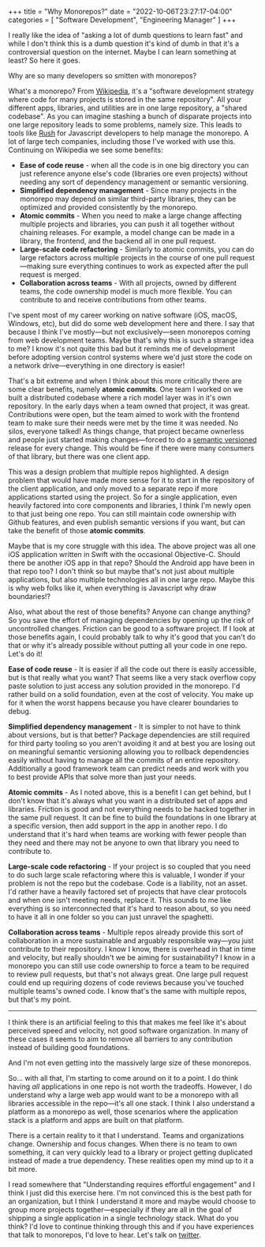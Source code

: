 +++
title = "Why Monorepos?"
date = "2022-10-06T23:27:17-04:00"
categories = [
	"Software Development",
	"Engineering Manager"
]
+++

I really like the idea of "asking a lot of dumb questions to learn fast" and while I don't think this is a dumb question it's kind of dumb in that it's a controversial question on the internet. Maybe I can learn something at least? So here it goes. 

Why are so many developers so smitten with monorepos?

<!--more-->

What's a monorepo? From [Wikipedia](https://en.wikipedia.org/wiki/Monorepo), it's a "software development strategy where code for many projects is stored in the same repository". All your different apps, libraries, and utilities are in one large repository, a "shared codebase". As you can imagine stashing a bunch of disparate projects into one large repository leads to some problems, namely size. This leads to tools like [Rush](https://rushjs.io) for Javascript developers to help manage the monorepo. A lot of large tech companies, including those I've worked with use this. Continuing on Wikipedia we see some benefits:

- **Ease of code reuse** - when all the code is in one big directory you can just reference anyone else's code (libraries ore even projects) without needing any sort of dependency management or semantic versioning.
- **Simplified dependency management** - Since many projects in the monorepo may depend on similar third-party libraries, they can be optimized and provided consistently by the monorepo.
- **Atomic commits** - When you need to make a large change affecting multiple projects and libraries, you can push it all together without chaining releases. For example, a model change can be made in a library, the frontend, and the backend all in one pull request.
- **Large-scale code refactoring** - Similarly to atomic commits, you can do large refactors across multiple projects in the course of one pull request—making sure everything continues to work as expected after the pull request is merged.
- **Collaboration across teams** - With all projects, owned by different teams, the code ownership model is much more flexible. You can contribute to and receive contributions from other teams.

I've spent most of my career working on native software (iOS, macOS, Windows, etc), but did do some web development here and there. I say that because I think I've mostly—but not exclusively—seen monorepos coming from web development teams. Maybe that's why this is such a strange idea to me? I know it's not quite this bad but it reminds me of development before adopting version control systems where we'd just store the code on a network drive—everything in one directory is easier!

That's a bit extreme and when I think about this more critically there are some clear benefits, namely **atomic commits**. One team I worked on we built a distributed codebase where a rich model layer was in it's own repository. In the early days when a team owned that project, it was great. Contributions were open, but the team aimed to work with the frontend team to make sure their needs were met by the time it was needed. No silos, everyone talked! As things change, that project became ownerless and people just started making changes—forced to do a [semantic versioned](https://semver.org) release for every change. This would be fine if there were many consumers of that library, but there was one client app. 

This was a design problem that multiple repos highlighted. A design problem that would have made more sense for it to start in the repository of the client application, and only moved to a separate repo if more applications started using the project. So for a single application, even heavily factored into core components and libraries, I think I'm newly open to that just being one repo. You can still maintain code ownership with Github features, and even publish semantic versions if you want, but can take the benefit of those **atomic commits**.

Maybe that is my core struggle with this idea. The above project was all one iOS application written in Swift with the occasional Objective-C. Should there be another iOS app in that repo? Should the Android app have been in that repo too? I don't think so but maybe that's not just about multiple applications, but also multiple technologies all in one large repo. Maybe this is why web folks like it, when everything is Javascript why draw boundaries!?

Also, what about the rest of those benefits? Anyone can change anything? So you save the effort of managing dependencies by opening up the risk of uncontrolled changes. Friction can be good to a software project. If I look at those benefits again, I could probably talk to why it's good that you can't do that or why it's already possible without putting all your code in one repo. Let's do it!

**Ease of code reuse** - It is easier if all the code out there is easily accessible, but is that really what you want? That seems like a very stack overflow copy paste solution to just access any solution provided in the monorepo. I'd rather build on a solid foundation, even at the cost of velocity. You make up for it when the worst happens because you have clearer boundaries to debug.

**Simplified dependency management** - It is simpler to not have to think about versions, but is that better? Package dependencies are still required for third party tooling so you aren't avoiding it and at best you are losing out on meaningful semantic versioning allowing you to rollback dependencies easily without having to manage all the commits of an entire repository. Additionally a good framework team can predict needs and work with you to best provide APIs that solve more than just your needs.

**Atomic commits** - As I noted above, this is a benefit I can get behind, but I don't know that it's always what you want in a distributed set of apps and libraries. Friction is good and not everything needs to be hacked together in the same pull request. It can be fine to build the foundations in one library at a specific version, then add support in the app in another repo. I do understand that it's hard when teams are working with fewer people than they need and there may not be anyone to own that library you need to contribute to.

**Large-scale code refactoring** - If your project is so coupled that you need to do such large scale refactoring where this is valuable, I wonder if your problem is not the repo but the codebase. Code is a liability, not an asset. I'd rather have a heavily factored set of projects that have clear protocols and when one isn't meeting needs, replace it. This sounds to me like everything is so interconnected that it's hard to reason about, so you need to have it all in one folder so you can just unravel the spaghetti.

**Collaboration across teams** - Multiple repos already provide this sort of collaboration in a more sustainable and arguably responsible way—you just contribute to their repository. I know I know, there is overhead in that in time and velocity, but really shouldn't we be aiming for sustainability? I know in a monorepo you can still use code ownership to force a team to be required to review pull requests, but that's not always great. One large pull request could end up requiring dozens of code reviews because you've touched multiple teams's owned code. I know that's the same with multiple repos, but that's my point.

---

I think there is an artificial feeling to this that makes me feel like it's about perceived speed and velocity, not good software organization. In many of these cases it seems to aim to remove all barriers to any contribution instead of building good foundations.

And I'm not even getting into the massively large size of these monorepos.

So… with all that, I'm starting to come around on it to a point. I do think having _all_ applications in one repo is not worth the tradeoffs. However, I do understand why a large web app would want to be a monorepo with all libraries accessible in the repo—it's all one stack. I think I also understand a platform as a monorepo as well, those scenarios where the application stack is a platform and apps are built on that platform. 

There is a certain reality to it that I understand. Teams and organizations change. Ownership and focus changes. When there is no team to own something, it can very quickly lead to a library or project getting duplicated instead of made a true dependency. These realities open my mind up to it a bit more.

I read somewhere that "Understanding requires effortful engagement" and I think I just did this exercise here. I'm not convinced this is the best path for an organization, but I think I understand it more and maybe would choose to group more projects together—especially if they are all in the goal of shipping a single application in a single technology stack. What do you think? I'd love to continue thinking through this and if you have experiences that talk to monorepos, I'd love to hear. Let's talk on [twitter](https://twitter.com/jnjosh).
